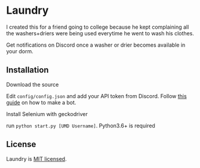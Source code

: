 # Laundry

I created this for a friend going to college because he kept complaining all the washers+driers were being used everytime he went to wash his clothes.

Get notifications on Discord once a washer or drier becomes available in your dorm.

## Installation

Download the source

Edit `config/config.json` and add your API token from Discord. Follow [this guide](https://discordpy.readthedocs.io/en/rewrite/discord.html) on how to make a bot.

Install Selenium with geckodriver

run `python start.py [UMD Username]`. Python3.6+ is required

## License

Laundry is [MIT licensed](./LICENSE).
